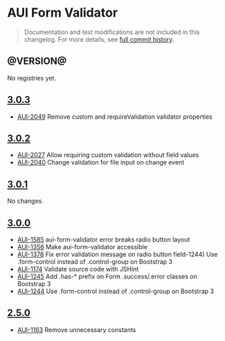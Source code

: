 # AUI Form Validator

> Documentation and test modifications are not included in this changelog. For more details, see [full commit history](https://github.com/liferay/alloy-ui/commits/master/src/aui-form-validator).

## @VERSION@

No registries yet.

## [3.0.3](https://github.com/liferay/alloy-ui/releases/tag/3.0.3)

* [AUI-2049](https://issues.liferay.com/browse/AUI-2049) Remove custom and requireValidation validator properties

## [3.0.2](https://github.com/liferay/alloy-ui/releases/tag/3.0.2)

* [AUI-2027](https://issues.liferay.com/browse/AUI-2027) Allow requiring custom validation without field values
* [AUI-2040](https://issues.liferay.com/browse/AUI-2040) Change validation for file input on change event

## [3.0.1](https://github.com/liferay/alloy-ui/releases/tag/3.0.1)

No changes.

## [3.0.0](https://github.com/liferay/alloy-ui/releases/tag/3.0.0)

* [AUI-1585](https://issues.liferay.com/browse/AUI-1585) aui-form-validator error breaks radio button layout
* [AUI-1356](https://issues.liferay.com/browse/AUI-1356) Make aui-form-validator accessible
* [AUI-1378](https://issues.liferay.com/browse/AUI-1378) Fix error validation message on radio button field-1244) Use .form-control instead of .control-group on Bootstrap 3
* [AUI-1174](https://issues.liferay.com/browse/AUI-1174) Validate source code with JSHint
* [AUI-1245](https://issues.liferay.com/browse/AUI-1245) Add .has-* prefix on Form .success/.error classes on Bootstrap 3
* [AUI-1244](https://issues.liferay.com/browse/AUI-1244) Use .form-control instead of .control-group on Bootstrap 3

## [2.5.0](https://github.com/liferay/alloy-ui/releases/tag/2.5.0)

* [AUI-1163](https://issues.liferay.com/browse/AUI-1163) Remove unnecessary constants
